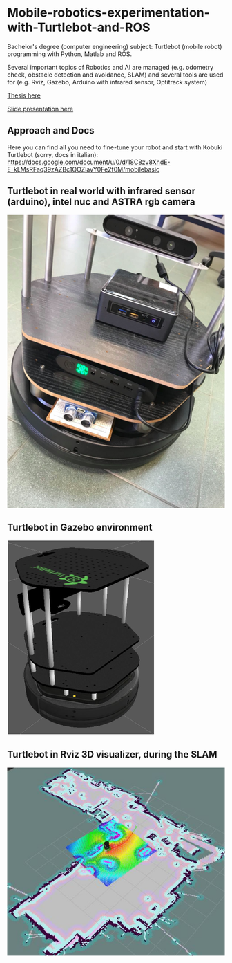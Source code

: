 # Mobile-robotics-experimentation-with-Turtlebot-and-ROS
Bachelor's degree (computer engineering) subject: Turtlebot (mobile robot) programming with Python, Matlab and ROS.

Several important topics of Robotics and AI are managed (e.g. odometry check, obstacle detection and avoidance, SLAM) and several tools are used for (e.g. Rviz, Gazebo, Arduino with infrared sensor, Optitrack system)

[Thesis here](docs/TESI.pdf)

[Slide presentation here](docs/slide.pdf)

## Approach and Docs

Here you can find all you need to fine-tune your robot and start with Kobuki Turtlebot (sorry, docs in italian):
https://docs.google.com/document/u/0/d/18C8zv8XhdE-E_kLMsRFaq39zAZBc1QOZlavY0Fe2f0M/mobilebasic

## Turtlebot in real world with infrared sensor (arduino), intel nuc and ASTRA rgb camera
![SC2 Image](img/a.png)

## Turtlebot in Gazebo environment
![SC2 Image](img/b.png)

## Turtlebot in Rviz 3D visualizer, during the SLAM
![SC2 Image](img/c.png)



